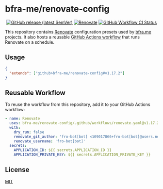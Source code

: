 # bfra-me/renovate-config

<div align='center'>

[![GitHub release (latest SemVer)](https://img.shields.io/github/v/release/bfra-me/renovate-config?sort=semver&style=for-the-badge&logo=github&label=release)][release] [![Renovate](https://img.shields.io/badge/dynamic/yaml?url=https%3A%2F%2Fraw.githubusercontent.com%2Fbfra-me%2Frenovate-config%2Fmain%2F.github%2Fworkflows%2Frenovate.yaml&query=%24.env.RENOVATE_VERSION&style=for-the-badge&logo=renovatebot&label=renovate&color=377D9D)][renovate] [![GitHub Workflow CI Status](https://img.shields.io/github/actions/workflow/status/bfra-me/renovate-config/ci.yaml?branch=main&style=for-the-badge&logo=github%20actions&logoColor=white&label=ci)][ci-workflow]

</div>

[release]: https://github.com/bfra-me/renovate-config/releases 'GitHub release'
[renovate]: https://github.com/renovatebot/renovate/releases/tag/36.42.4 'Renovate release'
[ci-workflow]: https://github.com/bfra-me/renovate-config/actions?query=workflow%3Aci 'Search GitHub Actions for CI workflow runs'

This repository contains [Renovate](https://renovatebot.com/) configuration presets used by [bfra.me](https://bfra.me) projects. It also hosts a reusable [GitHub Actions workflow](.github/workflows/renovate.yaml) that runs Renovate on a schedule.

## Usage

```json
{
  "extends": ["github>bfra-me/renovate-config#v1.17.2"]
}
```

## Reusable Workflow

To reuse the workflow from this repository, add it to your GitHub Actions workflow:

```yaml
- name: Renovate
  uses: bfra-me/renovate-config/.github/workflows/renovate.yaml@v1.17.2
  with:
    dry_run: false
    renovate_git_author: 'fro-bot[bot] <109017866+fro-bot[bot]@users.noreply.github.com>'
    renovate_username: 'fro-bot[bot]'
  secrets:
    APPLICATION_ID: ${{ secrets.APPLICATION_ID }}
    APPLICATION_PRIVATE_KEY: ${{ secrets.APPLICATION_PRIVATE_KEY }}
```

## License

[MIT](LICENSE.md)

